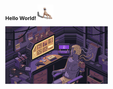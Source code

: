 ### Hello World! <img src = "maozinha.gif" width = "50px">


<img src = "memory.gif" width = "325px">
